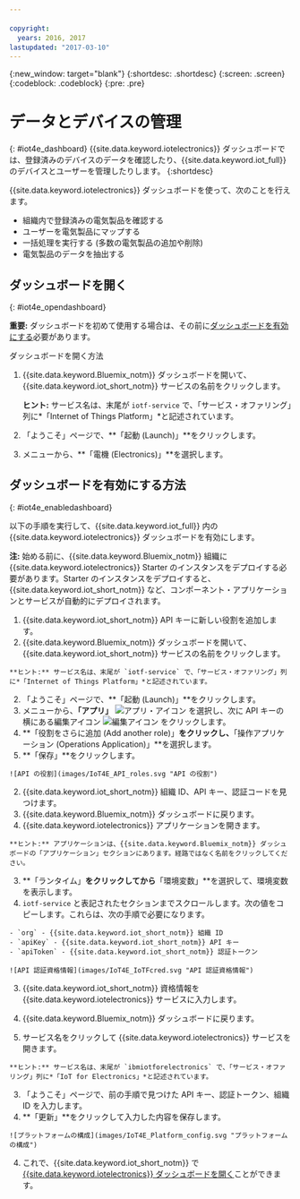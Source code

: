 ```yaml
---

copyright:
  years: 2016, 2017
lastupdated: "2017-03-10"
---
```


<!-- Common attributes used in the template are defined as follows: -->
{:new_window: target="blank"}
{:shortdesc: .shortdesc}
{:screen: .screen}
{:codeblock: .codeblock}
{:pre: .pre}

# データとデバイスの管理
{: #iot4e_dashboard}
{{site.data.keyword.iotelectronics}} ダッシュボードでは、登録済みのデバイスのデータを確認したり、{{site.data.keyword.iot_full}} のデバイスとユーザーを管理したりします。
{:shortdesc}

{{site.data.keyword.iotelectronics}} ダッシュボードを使って、次のことを行えます。
- 組織内で登録済みの電気製品を確認する
- ユーザーを電気製品にマップする
- 一括処理を実行する (多数の電気製品の追加や削除)
- 電気製品のデータを抽出する

## ダッシュボードを開く
{: #iot4e_opendashboard}

**重要:** ダッシュボードを初めて使用する場合は、その前に[ダッシュボードを有効にする](#iot4e_enabledashboard)必要があります。

ダッシュボードを開く方法
1. {{site.data.keyword.Bluemix_notm}} ダッシュボードを開いて、{{site.data.keyword.iot_short_notm}} サービスの名前をクリックします。  

    **ヒント:** サービス名は、末尾が `iotf-service` で、「サービス・オファリング」列に*「Internet of Things Platform」*と記述されています。
2. 「ようこそ」ページで、**「起動 (Launch)」**をクリックします。
3. メニューから、**「電機 (Electronics)」**を選択します。

## ダッシュボードを有効にする方法
{: #iot4e_enabledashboard}

以下の手順を実行して、{{site.data.keyword.iot_full}} 内の {{site.data.keyword.iotelectronics}} ダッシュボードを有効にします。

  **注:** 始める前に、{{site.data.keyword.Bluemix_notm}} 組織に {{site.data.keyword.iotelectronics}} Starter のインスタンスをデプロイする必要があります。Starter のインスタンスをデプロイすると、{{site.data.keyword.iot_short_notm}} など、コンポーネント・アプリケーションとサービスが自動的にデプロイされます。

1. {{site.data.keyword.iot_short_notm}} API キーに新しい役割を追加します。
  1. {{site.data.keyword.Bluemix_notm}} ダッシュボードを開いて、{{site.data.keyword.iot_short_notm}} サービスの名前をクリックします。  

    **ヒント:** サービス名は、末尾が `iotf-service` で、「サービス・オファリング」列に*「Internet of Things Platform」*と記述されています。
  2. 「ようこそ」ページで、**「起動 (Launch)」**をクリックします。
  3. メニューから、**「アプリ」** ![アプリ・アイコン](images/IOT_Icons_apps2.svg "「アプリ」アイコン") を選択し、次に API キーの横にある編集アイコン ![編集アイコン](images/IOT_Icons_Edit_Active_50.svg "編集アイコン") をクリックします。
  4. **「役割をさらに追加 (Add another role)」**をクリックし、**「操作アプリケーション (Operations Application)」**を選択します。
  5. **「保存」**をクリックします。

    ![API の役割](images/IoT4E_API_roles.svg "API の役割")

2. {{site.data.keyword.iot_short_notm}} 組織 ID、API キー、認証コードを見つけます。
  1. {{site.data.keyword.Bluemix_notm}} ダッシュボードに戻ります。
  2. {{site.data.keyword.iotelectronics}} アプリケーションを開きます。

    **ヒント:** アプリケーションは、{{site.data.keyword.Bluemix_notm}} ダッシュボードの「アプリケーション」セクションにあります。経路ではなく名前をクリックしてください。
  3. **「ランタイム」**をクリックしてから**「環境変数」**を選択して、環境変数を表示します。
  4. `iotf-service` と表記されたセクションまでスクロールします。次の値をコピーします。これらは、次の手順で必要になります。

    - `org` - {{site.data.keyword.iot_short_notm}} 組織 ID
    - `apiKey` - {{site.data.keyword.iot_short_notm}} API キー
    - `apiToken` - {{site.data.keyword.iot_short_notm}} 認証トークン  

    ![API 認証資格情報](images/IoT4E_IoTFcred.svg "API 認証資格情報")

3. {{site.data.keyword.iot_short_notm}} 資格情報を {{site.data.keyword.iotelectronics}} サービスに入力します。

  1. {{site.data.keyword.Bluemix_notm}} ダッシュボードに戻ります。
  2. サービス名をクリックして {{site.data.keyword.iotelectronics}} サービスを開きます。

    **ヒント:** サービス名は、末尾が `ibmiotforelectronics` で、「サービス・オファリング」列に*「IoT for Electronics」*と記述されています。
  3. 「ようこそ」ページで、前の手順で見つけた API キー、認証トークン、組織 ID を入力します。
  4. **「更新」**をクリックして入力した内容を保存します。

    ![プラットフォームの構成](images/IoT4E_Platform_config.svg "プラットフォームの構成")

4. これで、{{site.data.keyword.iot_short_notm}} で [{{site.data.keyword.iotelectronics}} ダッシュボードを開く](#iot4e_opendashboard)ことができます。
